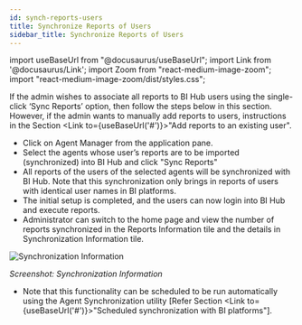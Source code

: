 ```yaml
---
id: synch-reports-users
title: Synchronize Reports of Users
sidebar_title: Synchronize Reports of Users
---
```


import useBaseUrl from "@docusaurus/useBaseUrl";
import Link from '@docusaurus/Link';
import Zoom from "react-medium-image-zoom";
import "react-medium-image-zoom/dist/styles.css";

If the admin wishes to associate all reports to BI Hub users using the single-click ‘Sync Reports’ option, then follow the steps below in this section. However, if the admin wants to manually add reports to users, instructions in the Section <Link to={useBaseUrl('#')}>"Add reports to an existing user"</Link>.

-   Click on Agent Manager from the application pane.
-   Select the agents whose user’s reports are to be imported (synchronized) into BI Hub and click "Sync Reports"
-   All reports of the users of the selected agents will be synchronized with BI Hub. Note that this synchronization only brings in reports of users with identical user names in BI platforms.
-   The initial setup is completed, and the users can now login into BI Hub and execute reports.
-   Administrator can switch to the home page and view the number of reports synchronized in the Reports Information tile and the details in Synchronization Information tile.

  <div style={{textAlign: 'center'}}>
    <Zoom>
      <img alt="Synchronization Information" src={useBaseUrl('doc-images/admin-guide/admin-functions/ion.jpg')}/>
    </Zoom>
  </div>

  *Screenshot: Synchronization Information*

-   Note that this functionality can be scheduled to be run automatically using the Agent Synchronization utility [Refer Section <Link to={useBaseUrl('#')}>"Scheduled synchronization with BI platforms"</Link>].
